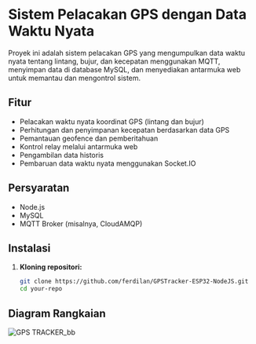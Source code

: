 # Sistem Pelacakan GPS dengan Data Waktu Nyata

Proyek ini adalah sistem pelacakan GPS yang mengumpulkan data waktu nyata tentang lintang, bujur, dan kecepatan menggunakan MQTT, menyimpan data di database MySQL, dan menyediakan antarmuka web untuk memantau dan mengontrol sistem.

## Fitur

- Pelacakan waktu nyata koordinat GPS (lintang dan bujur)
- Perhitungan dan penyimpanan kecepatan berdasarkan data GPS
- Pemantauan geofence dan pemberitahuan
- Kontrol relay melalui antarmuka web
- Pengambilan data historis
- Pembaruan data waktu nyata menggunakan Socket.IO

## Persyaratan

- Node.js
- MySQL
- MQTT Broker (misalnya, CloudAMQP)

## Instalasi

1. **Kloning repositori:**

   ```sh
   git clone https://github.com/ferdilan/GPSTracker-ESP32-NodeJS.git
   cd your-repo

## Diagram Rangkaian
![GPS TRACKER_bb](https://github.com/Ferdilan/GPSTracker-ESP32-NodeJS/assets/90945904/f1943bb7-d929-4cab-a4de-b2014424e1fe)
